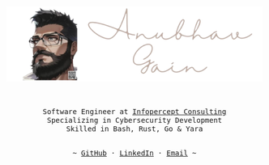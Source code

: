 <p align="center"><img src="assets/anubhavgain.png" /></p>

<p align="center">
   <samp><br>
   <br>
   Software Engineer at <a href="https://www.infopercept.com">Infopercept Consulting</a><br>
   Specializing in Cybersecurity Development<br>
   Skilled in Bash, Rust, Go & Yara
   <br>
   </samp><br>
<p align="center"><samp> ~
   <a href="https://github.com/mranv">GitHub</a>
   ·
   <a href="https://www.linkedin.com/in/anubhavgain/">LinkedIn</a>
   ·
   <a href="mailto:iamanubhavgain@gmail.com">Email</a>
   ~ </samp><br><br>
   
</p>
</p>

<!-- <p align="center"><img src="https://www.infopercept.com/static/assets/images/home/Cybersecurity_Posture.svg" /></p> -->


